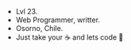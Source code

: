 - Lvl 23.
- Web Programmer, writter.
- Osorno, Chile.
- Just take your :coffee: and lets code :purple_heart:
